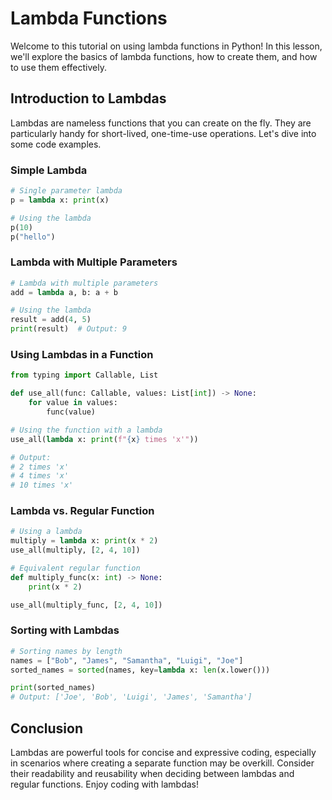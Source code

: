 
# Lambda Functions

Welcome to this tutorial on using lambda functions in Python! In this lesson, we'll explore the basics of lambda functions, how to create them, and how to use them effectively.

## Introduction to Lambdas

Lambdas are nameless functions that you can create on the fly. They are particularly handy for short-lived, one-time-use operations. Let's dive into some code examples.

### Simple Lambda

```python
# Single parameter lambda
p = lambda x: print(x)

# Using the lambda
p(10)
p("hello")
```

### Lambda with Multiple Parameters

```python
# Lambda with multiple parameters
add = lambda a, b: a + b

# Using the lambda
result = add(4, 5)
print(result)  # Output: 9
```

### Using Lambdas in a Function

```python
from typing import Callable, List

def use_all(func: Callable, values: List[int]) -> None:
    for value in values:
        func(value)

# Using the function with a lambda
use_all(lambda x: print(f"{x} times 'x'"))

# Output:
# 2 times 'x'
# 4 times 'x'
# 10 times 'x'
```

### Lambda vs. Regular Function

```python
# Using a lambda
multiply = lambda x: print(x * 2)
use_all(multiply, [2, 4, 10])

# Equivalent regular function
def multiply_func(x: int) -> None:
    print(x * 2)

use_all(multiply_func, [2, 4, 10])
```

### Sorting with Lambdas

```python
# Sorting names by length
names = ["Bob", "James", "Samantha", "Luigi", "Joe"]
sorted_names = sorted(names, key=lambda x: len(x.lower()))

print(sorted_names)
# Output: ['Joe', 'Bob', 'Luigi', 'James', 'Samantha']
```

## Conclusion

Lambdas are powerful tools for concise and expressive coding, especially in scenarios where creating a separate function may be overkill. Consider their readability and reusability when deciding between lambdas and regular functions. Enjoy coding with lambdas!
